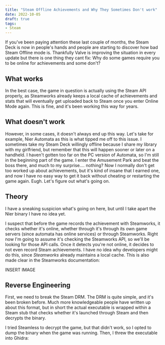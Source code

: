 ```yaml
---
title: "Steam Offline Achievements and Why They Sometimes Don't work"
date: 2022-10-05
draft: true
tags:
- Steam
---
```


If you've been paying attention these last couple of months, the Steam Deck is now in people's hands
and people are starting to discover how bad Steam Offline mode is. Thankfully Valve is improving the situation
in every update but there is one thing they cant fix: Why do some games require you to be online for achievements
and some don't?

## What works

In the best case, the game in question is actually using the Steam API properly, as Steamworks
already keeps a local cache of achievements and stats that will eventually get uploaded back to Steam
once you enter Online Mode again. This is fine, and it's been working this way for years.

## What doesn't work

However, in some cases, it doesn't always end up this way. Let's take for example, Nier Automata
as this is what tipped me off to this issue. I sometimes take my Steam Deck willingly offline because
I share my library with my girlfriend, but remember that this will happen sooner or later on a handheld. I haven't
gotten too far on the PC version of Automata, so I'm still in the beginning part of the game. I enter the Amusement Park and 
beat the boss there, and much to my surprise.... nothing? Now I normally don't get too worked up about achievements, but it's
kind of insane that I earned one, and now I have no easy way to get it back without cheating or restarting the game again. Eugh. Let's figure out what's going on.

## Theory

I have a sneaking suspicion what's going on here, but until I take apart the Nier binary I have no idea yet.

I suspect that before the game records the achievement with Steamworks, it checks whether it's online,
whether through it's through its own game servers (since automata has online services) or through Steamworks. Right now
I'm going to assume it's checking the Steamworks API, so we'll be looking for those API calls. Once it detects
you're not online, it decides to not even record Steam achievements. I have no idea why developers might do this,
since _Steamworks_ already maintains a local cache. This is also made clear in the Steamworks documentation:

INSERT IMAGE

## Reverse Engineering

First, we need to break the Steam DRM. The DRM is quite simple, and it's been broken before. Much more knowledgeable people
have written up about this format, but in short the actual executable is wrapped within a Steam stub that checks whether it's launched through Steam and then decrypts the binary.

I tried Steamless to decrypt the game, but that didn't work, so I opted to dump the binary when the game was running. Then,
I threw the executable into Ghidra:

